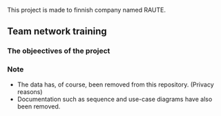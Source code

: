 This project is made to finnish company named RAUTE.

## Team network training

### The objeectives of the project




### Note
- The data has, of course, been removed from this repository. (Privacy reasons)
- Documentation such as sequence and use-case diagrams have also been removed.
